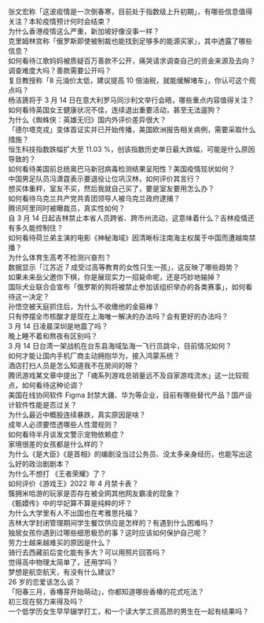 张文宏称「这波疫情是一次倒春寒，目前处于指数级上升初期」，有哪些信息值得关注？本轮疫情预计何时会结束？  
为什么香港疫情这么严重，新加坡好像没事一样？  
克里姆林宫称「俄罗斯即使被制裁也能找到足够多的能源买家」，其中透露了哪些信息？  
如何看待江歌妈妈被质疑百万善款不公开，痛哭请求调查自己的资金来源及去向？调查难度大吗？善款需要公开吗？  
复旦教授称「8 元油价太低，建议提高 10 倍油税，就能缓解堵车」，你认可这个观点吗？  
杨洁篪将于 3 月 14 日在意大利罗马同沙利文举行会晤，哪些重点内容值得关注？  
如何看待英国女王健康状况不佳，连续退出重要活动，甚至无法遛狗？  
为什么《蜘蛛侠：英雄无归》国内外评价差异很大？  
「德尔塔克戎」变体首证实并已开始传播，美国欧洲报告相关病例，需要采取什么措施？  
恒生科技指数跌幅扩大至 11.03 %，创该指数历史单日最大跌幅，可能是什么原因导致的？  
如何看待美国前总统奥巴马新冠病毒检测结果呈阳性？美国疫情现状如何？  
中国男足队员冯潇霆表示要退役让位巩汉林，如何评价其言行？  
想买体重秤，室友不买，然后我就自己买了，要是室友要用怎么办？  
如何看待乌克兰共产党共青团领导人被乌克兰政府逮捕？  
腾讯阿里同时被曝裁员，真实性如何？  
自 3 月 14 日起吉林禁止本省人员跨省、跨市州流动，这意味着什么？吉林疫情还有多久能控制住？  
如何看待荷兰弟主演的电影《神秘海域》因清晰标注南海主权属于中国而遭越南禁播？  
为什么体育生高考不检测兴奋剂？  
数据显示「江苏近 7 成受过高等教育的女性只生一孩」，这反映了哪些趋势？  
如果未来岳父邀你下棋，你是展现实力一招毙命呢，还是巧妙地输掉？  
国际犬业联合会宣布「俄罗斯的狗将被禁止参加该组织举办的各类赛事」，如何看待这一决定？  
孙悟空被天庭抓住后，为什么不收缴他的金箍棒？  
只有停摆全市核酸才是现在上海唯一解决的办法吗？会有更好的办法吗？  
3 月 14 日凌晨深圳是地震了吗？  
晚上睡不着和熬夜有区别吗？  
3 月 14 日台湾一架战机在台东县海域坠海一飞行员跳伞，目前情况如何？  
如何才能让国内手机厂商主动拥抱华为，接入鸿蒙系统？  
酒店打扫人员是怎么知道我不在房间的呀？  
腾讯游戏某文章中提出了「魂系列游戏总销量远不及自家游戏流水」这一比较观点，如何看待这种论调？  
美国在线协同软件 Figma 封禁大疆、华为等企业，目前有哪些替代产品？国产设计软件性能是否过关？  
为什么最近中概股连续暴跌，真实原因是啥？  
成年人必须要悟透哪些人性潜规则？  
如何看待半月谈发文警示宠物依赖症？  
家境很差的女孩都是什么样的？  
为什么《是大臣》《是首相》的编剧没当过公务员、没太多亲身经历，也能写出这么好的政治剧剧本？  
为什么不想打 《王者荣耀》了？  
如何评价《游戏王》2022 年 4 月禁卡表？  
簇拥米哈游的玩家是否存在被全网其他网友霸凌的现象？  
《甄嬛传》中的华妃算不算是纯粹的坏？  
为什么大学里有人不出国也在考雅思托福？  
吉林大学封闭管理期间学生餐饮供应是怎样的？有遇到什么困难吗？  
独居女孩你遇到过哪些细思极恐的事？这时应该如何保护自己呢？  
劳力士越来越难买的原因是什么？  
骑行去西藏前后变化能有多大？可以用照片回答吗？  
觉得高中物理太简单了，还用学吗？  
梦想是航空航天，有没有什么建议?  
26 岁的恋爱该怎么谈？  
「阳春三月，香椿芽开始萌动」，你都知道哪些香椿的花式吃法？  
初三现在努力来得及吗？  
一个低学历女生早早辍学打工，和一个读大学工资高昂的男生在一起有结果吗？  

